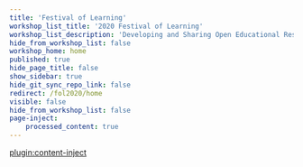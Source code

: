 ```yaml
---
title: 'Festival of Learning'
workshop_list_title: '2020 Festival of Learning'
workshop_list_description: 'Developing and Sharing Open Educational Resources with Grav'
hide_from_workshop_list: false
workshop_home: home
published: true
hide_page_title: false
show_sidebar: true
hide_git_sync_repo_link: false
redirect: /fol2020/home
visible: false
hide_from_workshop_list: false
page-inject:
    processed_content: true
---
```


[plugin:content-inject](home/_important-reminders)
